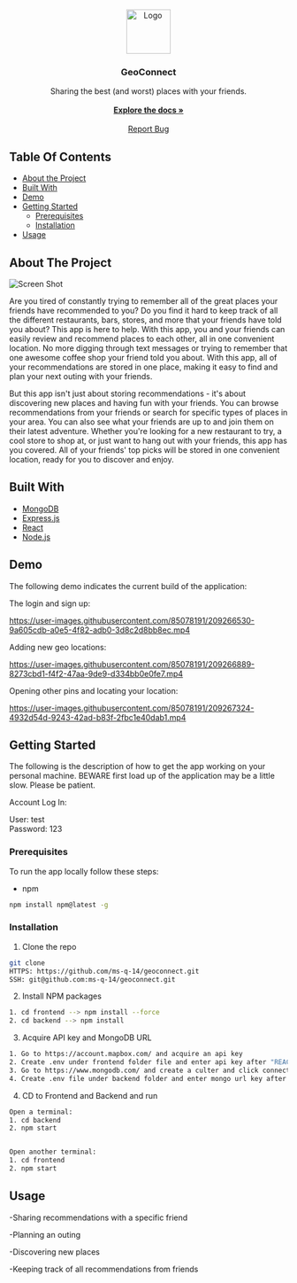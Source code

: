 <br/>
<p align="center">
  <a href="https://github.com/ms-q-14/geoconnect">
    <img src="https://i0.wp.com/www.pinyourfootsteps.com/wp-content/uploads/2020/02/earth-globe.png?fit=512%2C512&ssl=1" alt="Logo" width="80" height="80">
  </a>

  <h3 align="center">GeoConnect</h3>

  <p align="center">
    Sharing the best (and worst) places with your friends.
    <br/>
    <br/>
    <a href="https://github.com/ms-q-14/geoconnect"><strong>Explore the docs »</strong></a>
    <br/>
    <br/>
    <a href="https://github.com/ms-q-14/geoconnect/issues">Report Bug</a>
  </p>
</p>

## Table Of Contents

- [About the Project](#about-the-project)
- [Built With](#built-with)
- [Demo](#demo)
- [Getting Started](#getting-started)
  - [Prerequisites](#prerequisites)
  - [Installation](#installation)
- [Usage](#usage)

## About The Project

![Screen Shot](https://i.imgur.com/PSomLv3.png)

Are you tired of constantly trying to remember all of the great places your friends have recommended to you? Do you find it hard to keep track of all the different restaurants, bars, stores, and more that your friends have told you about? This app is here to help. With this app, you and your friends can easily review and recommend places to each other, all in one convenient location. No more digging through text messages or trying to remember that one awesome coffee shop your friend told you about. With this app, all of your recommendations are stored in one place, making it easy to find and plan your next outing with your friends.

But this app isn't just about storing recommendations - it's about discovering new places and having fun with your friends. You can browse recommendations from your friends or search for specific types of places in your area. You can also see what your friends are up to and join them on their latest adventure. Whether you're looking for a new restaurant to try, a cool store to shop at, or just want to hang out with your friends, this app has you covered. All of your friends' top picks will be stored in one convenient location, ready for you to discover and enjoy.

## Built With

- [MongoDB](https://www.mongodb.com/home)
- [Express.js](https://expressjs.com/)
- [React](https://reactjs.org/)
- [Node.js](https://nodejs.org/en/)

## Demo

The following demo indicates the current build of the application:

The login and sign up:

https://user-images.githubusercontent.com/85078191/209266530-9a605cdb-a0e5-4f82-adb0-3d8c2d8bb8ec.mp4

Adding new geo locations:

https://user-images.githubusercontent.com/85078191/209266889-8273cbd1-f4f2-47aa-9de9-d334bb0e0fe7.mp4

Opening other pins and locating your location:

https://user-images.githubusercontent.com/85078191/209267324-4932d54d-9243-42ad-b83f-2fbc1e40dab1.mp4

## Getting Started

The following is the description of how to get the app working on your personal machine. BEWARE first load up of the application may be a little slow. Please be patient.

Account Log In:

User: test
<br/>
Password: 123

### Prerequisites

To run the app locally follow these steps:

- npm

```sh
npm install npm@latest -g
```

### Installation

1. Clone the repo

```sh
git clone
HTTPS: https://github.com/ms-q-14/geoconnect.git
SSH: git@github.com:ms-q-14/geoconnect.git
```

2. Install NPM packages

```sh
1. cd frontend --> npm install --force
2. cd backend --> npm install
```

3. Acquire API key and MongoDB URL

```sh
1. Go to https://account.mapbox.com/ and acquire an api key
2. Create .env under frontend folder file and enter api key after "REACT_APP_MAPBOX="
3. Go to https://www.mongodb.com/ and create a culter and click connect to app to mongo url
4. Create .env file under backend folder and enter mongo url key after "MONGO_URL="
```

4. CD to Frontend and Backend and run

```sh
Open a terminal:
1. cd backend
2. npm start


Open another terminal:
1. cd frontend
2. npm start
```

## Usage

-Sharing recommendations with a specific friend

-Planning an outing

-Discovering new places

-Keeping track of all recommendations from friends

